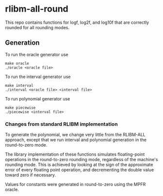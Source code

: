 # rlibm-all-round

This repo contains functions for logf, log2f, and log10f that are correctly rounded for all rounding modes.

## Generation

To run the oracle generator use
```
make oracle
./oracle <oracle file>
```
To run the interval generator use
```
make interval
./interval <oracle file> <interval file>
```
To run polynomial generator use
```
make piecewise
./piecewise <interval file>
```

### Changes from standard RLIBM implementation
To generate the polynomial, we change very little from the RLIBM-ALL approach, except that we run interval and polynomial generation in the round-to-zero mode.

The library implementation of these functions simulates floating-point operations in the round-to-zero rounding mode, regardless of the machine's rounding mode. This is achieved by looking at the sign of the approximate error of every floating point operation, and decrementing the double value toward zero if necessary.

Values for constants were generated in round-to-zero using the MPFR oracle.
